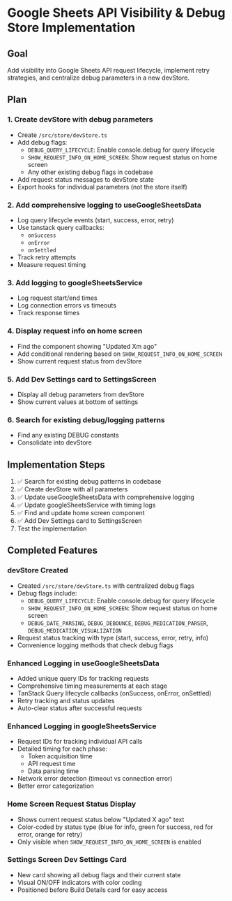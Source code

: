 # Google Sheets API Visibility & Debug Store Implementation

## Goal

Add visibility into Google Sheets API request lifecycle, implement retry strategies, and centralize debug parameters in a new devStore.

## Plan

### 1. Create devStore with debug parameters

- Create `/src/store/devStore.ts`
- Add debug flags:
  - `DEBUG_QUERY_LIFECYCLE`: Enable console.debug for query lifecycle
  - `SHOW_REQUEST_INFO_ON_HOME_SCREEN`: Show request status on home screen
  - Any other existing debug flags in codebase
- Add request status messages to devStore state
- Export hooks for individual parameters (not the store itself)

### 2. Add comprehensive logging to useGoogleSheetsData

- Log query lifecycle events (start, success, error, retry)
- Use tanstack query callbacks:
  - `onSuccess`
  - `onError`
  - `onSettled`
- Track retry attempts
- Measure request timing

### 3. Add logging to googleSheetsService

- Log request start/end times
- Log connection errors vs timeouts
- Track response times

### 4. Display request info on home screen

- Find the component showing "Updated Xm ago"
- Add conditional rendering based on `SHOW_REQUEST_INFO_ON_HOME_SCREEN`
- Show current request status from devStore

### 5. Add Dev Settings card to SettingsScreen

- Display all debug parameters from devStore
- Show current values at bottom of settings

### 6. Search for existing debug/logging patterns

- Find any existing DEBUG constants
- Consolidate into devStore

## Implementation Steps

1. ✅ Search for existing debug patterns in codebase
2. ✅ Create devStore with all parameters
3. ✅ Update useGoogleSheetsData with comprehensive logging
4. ✅ Update googleSheetsService with timing logs
5. ✅ Find and update home screen component
6. ✅ Add Dev Settings card to SettingsScreen
7. Test the implementation

## Completed Features

### devStore Created

- Created `/src/store/devStore.ts` with centralized debug flags
- Debug flags include:
  - `DEBUG_QUERY_LIFECYCLE`: Enable console.debug for query lifecycle
  - `SHOW_REQUEST_INFO_ON_HOME_SCREEN`: Show request status on home screen
  - `DEBUG_DATE_PARSING`, `DEBUG_DEBOUNCE`, `DEBUG_MEDICATION_PARSER`, `DEBUG_MEDICATION_VISUALIZATION`
- Request status tracking with type (start, success, error, retry, info)
- Convenience logging methods that check debug flags

### Enhanced Logging in useGoogleSheetsData

- Added unique query IDs for tracking requests
- Comprehensive timing measurements at each stage
- TanStack Query lifecycle callbacks (onSuccess, onError, onSettled)
- Retry tracking and status updates
- Auto-clear status after successful requests

### Enhanced Logging in googleSheetsService

- Request IDs for tracking individual API calls
- Detailed timing for each phase:
  - Token acquisition time
  - API request time
  - Data parsing time
- Network error detection (timeout vs connection error)
- Better error categorization

### Home Screen Request Status Display

- Shows current request status below "Updated X ago" text
- Color-coded by status type (blue for info, green for success, red for error, orange for retry)
- Only visible when `SHOW_REQUEST_INFO_ON_HOME_SCREEN` is enabled

### Settings Screen Dev Settings Card

- New card showing all debug flags and their current state
- Visual ON/OFF indicators with color coding
- Positioned before Build Details card for easy access
